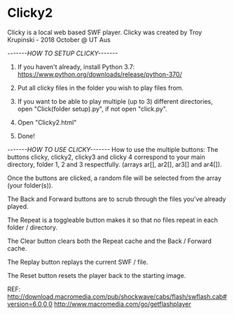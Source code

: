 # Clicky2
Clicky is a local web based SWF player.
Clicky was created by Troy Krupinski - 2018 October @ UT Aus


*-------HOW TO SETUP CLICKY-------*
1. If you haven't already, install Python 3.7: https://www.python.org/downloads/release/python-370/
 
2. Put all clicky files in the folder you wish to play files from.

3. If you want to be able to play multiple (up to 3) different directories, open "Click(folder setup).py", if not open "click.py".

4. Open "Clicky2.html"

5.  Done!

*-------HOW TO USE CLICKY-------*
How to use the multiple buttons:
The buttons clicky, clicky2, clicky3 and clicky 4 correspond to your main directory, folder 1, 2 and 3 respectfully. (arrays ar[], ar2[], ar3[] and ar4[]).

Once the buttons are clicked, a random file will be selected from the array (your folder(s)).

The Back and Forward buttons are to scrub through the files you've already played.

The Repeat is a toggleable button makes it so that no files repeat in each folder / directory. 

The Clear button clears both the Repeat cache and the Back / Forward cache.

The Replay button replays the current SWF / file.

The Reset button resets the player back to the starting image.

REF: 
http://download.macromedia.com/pub/shockwave/cabs/flash/swflash.cab#version=6,0,0,0
http://www.macromedia.com/go/getflashplayer
